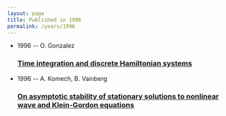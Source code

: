 ```yaml
---
layout: page
title: Published in 1996
permalink: /years/1996
---
```


<ul class="post-list">

  <li>
    <span class="post-meta">1996 -- O. Gonzalez</span>
    <h3><a class="post-link" href="{{ site.baseurl }}/time-integration-and-discrete-hamiltonian-systems">Time integration and discrete Hamiltonian systems</a></h3>
  </li>
  <li>
    <span class="post-meta">1996 -- A. Komech, B. Vainberg</span>
    <h3><a class="post-link" href="{{ site.baseurl }}/on-asymptotic-stability-of-stationary-solutions-to-nonlinear-wave-and-klein-gordon-equations">On asymptotic stability of stationary solutions to nonlinear wave and Klein-Gordon equations</a></h3>
  </li>
</ul>
